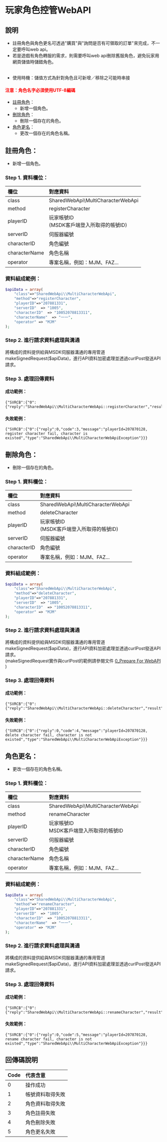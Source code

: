 # 玩家角色控管WebAPI  

## 說明
* 註冊角色與角色更名可透過"購買"與"詢問是否有可領取的訂單"來完成，不一定要呼叫web api。  
* 若是遊戲有角色轉服的需求，則需要呼叫web api刪除舊服角色，避免玩家用網頁儲值時儲錯角色。
<BR><BR>  

- 使用時機：儲值方式為針對角色且可新增／移除之可能時串接  

#### <font color="red">注意：角色名字必須使用UTF-8編碼</font>  

* [註冊角色](#註冊角色)：  
  - 新增一個角色。
* [刪除角色](#刪除角色)：  
  - 刪除一個存在的角色。
* [角色更名](#刪除角色)：  
  - 更改一個存在的角色名稱。

## 註冊角色：  
* 新增一個角色。   

### Step 1. 資料欄位：  

| 欄位          | 對應資料 |
| :------------ | :------- |
| class         | SharedWebApi\MultiCharacterWebApi |
| method        | registerCharacter |
| playerID      | 玩家帳號ID<BR>(MSDK客戶端登入所取得的帳號ID) |
| serverID      | 伺服器編號 |
| characterID   | 角色編號 |
| characterName | 角色名稱 |
| operator      | 專案名稱，例如：MJM、FAZ... |  
  
### 資料組成範例：  

```php
$apiData = array(
    "class"=>"SharedWebApi\\MultiCharacterWebApi",
    "method"=>"registerCharacter",
    "playerID"=>"207881331",
    "serverID"  => "1005",
    "characterID"  => "10052078813311",
    "characterName"  => "一一",
    "operator" => "MJM"
);
```  

### Step 2. 進行請求資料處理與溝通
將構成的資料提供給與MSDK伺服器溝通的專用管道makeSignedRequest($apiData)，進行API資料加密處理並透過curlPost發送API請求。  

### Step 3. 處理回傳資料  
#### 成功範例：  
```
{"SVRCB":{"0":{"reply":"SharedWebApi\\MultiCharacterWebApi::registerCharacter","result":1}}
```
#### 失敗範例：
```
{"SVRCB":{"0":{"reply":0,"code":3,"message":"playerId=207870128, register character fail, character is existed","type":"SharedWebApi\\MultiCharacterWebApiException"}}}
```
## 刪除角色：  
* 刪除一個存在的角色。  
  
### Step 1. 資料欄位：  

| 欄位          | 對應資料 |
| :------------ | :------- |
| class         | SharedWebApi\MultiCharacterWebApi |
| method        | deleteCharacter |
| playerID      | 玩家帳號ID<BR>(MSDK客戶端登入所取得的帳號ID) |
| serverID      | 伺服器編號 |
| characterID   | 角色編號 |
| operator      | 專案名稱，例如：MJM、FAZ... |  
  
### 資料組成範例：  

```php
$apiData = array(
    "class"=>"SharedWebApi\\MultiCharacterWebApi",
    "method"=>"deleteCharacter",
    "playerID"=>"207881331",
    "serverID"  => "1005",
    "characterID"  => "10052078813311",
    "operator" => "MJM"
);
```    
### Step 2. 進行請求資料處理與溝通
將構成的資料提供給與MSDK伺服器溝通的專用管道makeSignedRequest($apiData)，進行API資料加密處理並透過curlPost發送API請求。  
(makeSignedRequest實作與curlPost的範例請參閱文件 [0_Prepare For WebAPI](doc-msdk/Server/webapi/0_Prepare_For_WebAPI)  )

### Step 3. 處理回傳資料  

#### 成功範例：  
```
{"SVRCB":{"0":{"reply":"SharedWebApi\\MultiCharacterWebApi::deleteCharacter","result":1}}}
```
#### 失敗範例：
```
{"SVRCB":{"0":{"reply":0,"code":4,"message":"playerId=207870128, delete character fail, character is not existed","type":"SharedWebApi\\MultiCharacterWebApiException"}}}
```
## 角色更名：  
* 更改一個存在的角色名稱。  
  
### Step 1. 資料欄位：  

| 欄位          | 對應資料 |
| :------------ | :------- |
| class         | SharedWebApi\MultiCharacterWebApi |
| method        | renameCharacter |
| playerID      | 玩家帳號ID<BR>MSDK客戶端登入所取得的帳號ID |
| serverID      | 伺服器編號 |
| characterID   | 角色編號 |
| characterName | 角色名稱 |
| operator      | 專案名稱，例如：MJM、FAZ... |  
  
### 資料組成範例：  

```php
$apiData = array(
    "class"=>"SharedWebApi\\MultiCharacterWebApi",
    "method"=>"renameCharacter",
    "playerID"=>"207881331",
    "serverID"  => "1005",
    "characterID"  => "10052078813311",
    "characterName"  => "一一",
    "operator" => "MJM"
);
```  
### Step 2. 進行請求資料處理與溝通
將構成的資料提供給與MSDK伺服器溝通的專用管道makeSignedRequest($apiData)，進行API資料加密處理並透過curlPost發送API請求。  

### Step 3. 處理回傳資料    

#### 成功範例：  
```
{"SVRCB":{"0":{"reply":"SharedWebApi\\MultiCharacterWebApi::renameCharacter","result":1}}
```
#### 失敗範例：
```
{"SVRCB":{"0":{"reply":0,"code":5,"message":"playerId=207870128, rename character fail, character is not existed","type":"SharedWebApi\\MultiCharacterWebApiException"}}}
```  
  
  
## 回傳碼說明
| Code | 代表含意 |
| :--- | :------- |
| 0   | 操作成功|
| 1   | 帳號資料取得失敗 |
| 2   | 角色資料取得失敗 |
| 3   | 角色註冊失敗 |
| 4   | 角色刪除失敗 |
| 5 | 角色更名失敗 |  
